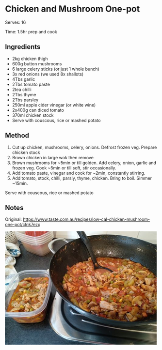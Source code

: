 # Chicken and Mushroom One-pot

Serves: 16

Time: 1.5hr prep and cook

## Ingredients

* 2kg chicken thigh
* 600g button mushrooms
* 6 large celery sticks (or just 1 whole bunch)
* 3x red onions (we used 8x shallots)
* 4Tbs garlic
* 2Tbs tomato paste
* 2tea chilli
* 2Tbs thyme
* 2Tbs parsley
* 250ml apple cider vinegar (or white wine)
* 2x400g can diced tomato
* 370ml chicken stock
* Serve with couscous, rice or mashed potato

## Method

1. Cut up chicken, mushrooms, celery, onions. Defrost frozen veg. Prepare chicken stock
2. Brown chicken in large wok then remove 
3. Brown mushrooms for ~5min or till golden. Add celery, onion, garlic and frozen veg. Cook ~5min or till soft, stir occasionally.
4. Add tomato paste, vinegar and cook for ~2min, constantly stirring.
5. Add tomato, stock, chilli, parsly, thyme, chicken. Bring to boil. Simmer ~15min.

Serve with couscous, rice or mashed potato

## Notes

Original: https://www.taste.com.au/recipes/low-cal-chicken-mushroom-one-pot/clnk7ezq

![](./img/chicken-mushroom-onepot-1.jpg)
